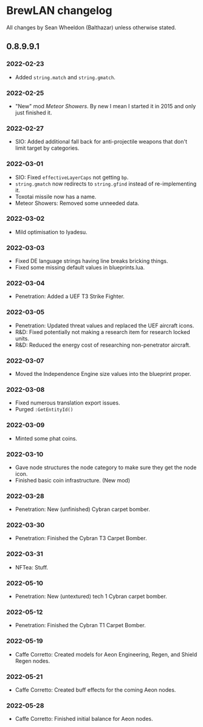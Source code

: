 # BrewLAN changelog

All changes by Sean Wheeldon (Balthazar) unless otherwise stated.

## 0.8.9.9.1

### 2022-02-23

* Added `string.match` and `string.gmatch`.

### 2022-02-25

* "New" mod *Meteor Showers*. By new I mean I started it in 2015 and only just finished it.

### 2022-02-27

* SIO: Added additional fall back for anti-projectile weapons that don't limit target by categories.

### 2022-03-01

* SIO: Fixed `effectiveLayerCaps` not getting `bp`.
* `string.gmatch` now redirects to `string.gfind` instead of re-implementing it.
* Toxotai missile now has a name.
* Meteor Showers: Removed some unneeded data.

### 2022-03-02

* Mild optimisation to Iyadesu.

### 2022-03-03

* Fixed DE language strings having line breaks bricking things.
* Fixed some missing default values in blueprints.lua.

### 2022-03-04

* Penetration: Added a UEF T3 Strike Fighter.

### 2022-03-05

* Penetration: Updated threat values and replaced the UEF aircraft icons.
* R&D: Fixed potentially not making a research item for research locked units.
* R&D: Reduced the energy cost of researching non-penetrator aircraft.

### 2022-03-07

* Moved the Independence Engine size values into the blueprint proper.

### 2022-03-08

* Fixed numerous translation export issues.
* Purged `:GetEntityId()`

### 2022-03-09

* Minted some phat coins.

### 2022-03-10

* Gave node structures the node category to make sure they get the node icon.
* Finished basic coin infrastructure. (New mod)

### 2022-03-28

* Penetration: New (unfinished) Cybran carpet bomber.

### 2022-03-30

* Penetration: Finished the Cybran T3 Carpet Bomber.

### 2022-03-31

* NFTea: Stuff.

### 2022-05-10

* Penetration: New (untextured) tech 1 Cybran carpet bomber.

### 2022-05-12

* Penetration: Finished the Cybran T1 Carpet Bomber.

### 2022-05-19

* Caffe Corretto: Created models for Aeon Engineering, Regen, and Shield Regen nodes.

### 2022-05-21

* Caffe Corretto: Created buff effects for the coming Aeon nodes.

### 2022-05-28

* Caffe Corretto: Finished initial balance for Aeon nodes.
